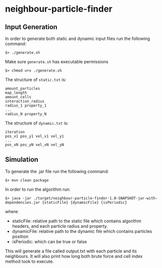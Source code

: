 # neighbour-particle-finder
## Input Generation

In order to generate both static and dynamic input files run the following command:
```shell
$> ./generate.sh
```
Make sure `generate.sh` has executable permissions
```shell
$> chmod u+x ./generate.sh
```

The structure of `static.txt` is:
```
amount_particles
map_length
amount_cells
interaction_radius
radius_1 property_1
...
radius_N property_N
```
The structure of `dynamic.txt` is:
```
iteration
pos_x1 pos_y1 vel_x1 vel_y1
...
pos_xN pos_yN vel_xN vel_yN
```


## Simulation

To generate the .jar file run the following command:
```shell  
$> mvn clean package  
```

In order to run the algorithm run:
```shell
$> java -jar ./target/neighbour-particle-finder-1.0-SNAPSHOT-jar-with-dependencies.jar {staticFile} {dynamicFile} {isPeriodic}
```
where:
- staticFile: relative path to the static file which contains algorithm headers, and each particle radius and property.
- dynamicFile: relative path to the dynamic file which contains particles position
- isPeriodic: which can be true or false

This will generate a file called output.txt with each particle and its neighbours. It will also print how long both brute force and cell index method took to execute.